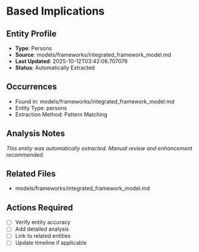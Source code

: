 # Based Implications

## Entity Profile
- **Type**: Persons
- **Source**: models/frameworks/integrated_framework_model.md
- **Last Updated**: 2025-10-12T03:42:06.707076
- **Status**: Automatically Extracted

## Occurrences
- Found in: models/frameworks/integrated_framework_model.md
- Entity Type: persons
- Extraction Method: Pattern Matching

## Analysis Notes
*This entity was automatically extracted. Manual review and enhancement recommended.*

## Related Files
- models/frameworks/integrated_framework_model.md

## Actions Required
- [ ] Verify entity accuracy
- [ ] Add detailed analysis
- [ ] Link to related entities
- [ ] Update timeline if applicable
